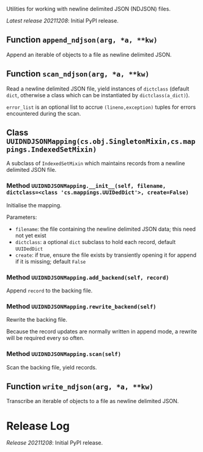 Utilities for working with newline delimited JSON (NDJSON) files.

*Latest release 20211208*:
Initial PyPI release.

## Function `append_ndjson(arg, *a, **kw)`

Append an iterable of objects to a file as newline delimited JSON.

## Function `scan_ndjson(arg, *a, **kw)`

Read a newline delimited JSON file, yield instances of `dictclass`
(default `dict`, otherwise a class which can be instantiated
by `dictclass(a_dict)`).

`error_list` is an optional list to accrue `(lineno,exception)` tuples
for errors encountered during the scan.

## Class `UUIDNDJSONMapping(cs.obj.SingletonMixin,cs.mappings.IndexedSetMixin)`

A subclass of `IndexedSetMixin` which maintains records
from a newline delimited JSON file.

### Method `UUIDNDJSONMapping.__init__(self, filename, dictclass=<class 'cs.mappings.UUIDedDict'>, create=False)`

Initialise the mapping.

Parameters:
* `filename`: the file containing the newline delimited JSON data;
  this need not yet exist
* `dictclass`: a optional `dict` subclass to hold each record,
  default `UUIDedDict`
* `create`: if true, ensure the file exists
  by transiently opening it for append if it is missing;
  default `False`

### Method `UUIDNDJSONMapping.add_backend(self, record)`

Append `record` to the backing file.

### Method `UUIDNDJSONMapping.rewrite_backend(self)`

Rewrite the backing file.

Because the record updates are normally written in append mode,
a rewrite will be required every so often.

### Method `UUIDNDJSONMapping.scan(self)`

Scan the backing file, yield records.

## Function `write_ndjson(arg, *a, **kw)`

Transcribe an iterable of objects to a file as newline delimited JSON.

# Release Log



*Release 20211208*:
Initial PyPI release.
